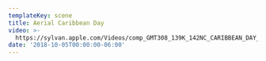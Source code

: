 ```yaml
---
templateKey: scene
title: Aerial Caribbean Day
video: >-
  https://sylvan.apple.com/Videos/comp_GMT308_139K_142NC_CARIBBEAN_DAY_v09_SDR_FINAL_22062018_SDR_2K_AVC.mov
date: '2018-10-05T00:00:00-06:00'
---
```


